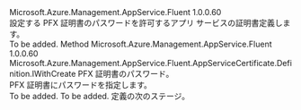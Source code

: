 <Type Name="IWithPfxFilePassword" FullName="Microsoft.Azure.Management.AppService.Fluent.AppServiceCertificate.Definition.IWithPfxFilePassword">
  <TypeSignature Language="C#" Value="public interface IWithPfxFilePassword" />
  <TypeSignature Language="ILAsm" Value=".class public interface auto ansi abstract IWithPfxFilePassword" />
  <TypeSignature Language="DocId" Value="T:Microsoft.Azure.Management.AppService.Fluent.AppServiceCertificate.Definition.IWithPfxFilePassword" />
  <TypeSignature Language="VB.NET" Value="Public Interface IWithPfxFilePassword" />
  <TypeSignature Language="F#" Value="type IWithPfxFilePassword = interface" />
  <AssemblyInfo>
    <AssemblyName>Microsoft.Azure.Management.AppService.Fluent</AssemblyName>
    <AssemblyVersion>1.0.0.60</AssemblyVersion>
  </AssemblyInfo>
  <Interfaces />
  <Docs>
    <summary>
            設定する PFX 証明書のパスワードを許可するアプリ サービスの証明書定義します。
            </summary>
    <remarks>To be added.</remarks>
  </Docs>
  <Members>
    <Member MemberName="WithPfxPassword">
      <MemberSignature Language="C#" Value="public Microsoft.Azure.Management.AppService.Fluent.AppServiceCertificate.Definition.IWithCreate WithPfxPassword (string password);" />
      <MemberSignature Language="ILAsm" Value=".method public hidebysig newslot virtual instance class Microsoft.Azure.Management.AppService.Fluent.AppServiceCertificate.Definition.IWithCreate WithPfxPassword(string password) cil managed" />
      <MemberSignature Language="DocId" Value="M:Microsoft.Azure.Management.AppService.Fluent.AppServiceCertificate.Definition.IWithPfxFilePassword.WithPfxPassword(System.String)" />
      <MemberSignature Language="VB.NET" Value="Public Function WithPfxPassword (password As String) As IWithCreate" />
      <MemberSignature Language="F#" Value="abstract member WithPfxPassword : string -&gt; Microsoft.Azure.Management.AppService.Fluent.AppServiceCertificate.Definition.IWithCreate" Usage="iWithPfxFilePassword.WithPfxPassword password" />
      <MemberType>Method</MemberType>
      <AssemblyInfo>
        <AssemblyName>Microsoft.Azure.Management.AppService.Fluent</AssemblyName>
        <AssemblyVersion>1.0.0.60</AssemblyVersion>
      </AssemblyInfo>
      <ReturnValue>
        <ReturnType>Microsoft.Azure.Management.AppService.Fluent.AppServiceCertificate.Definition.IWithCreate</ReturnType>
      </ReturnValue>
      <Parameters>
        <Parameter Name="password" Type="System.String" />
      </Parameters>
      <Docs>
        <param name="password">PFX 証明書のパスワード。</param>
        <summary>
            PFX 証明書にパスワードを指定します。
            </summary>
        <returns>To be added.</returns>
        <remarks>To be added.</remarks>
        <return>定義の次のステージ。</return>
      </Docs>
    </Member>
  </Members>
</Type>